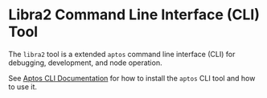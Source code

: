# Libra2 Command Line Interface (CLI) Tool

The `libra2` tool is a extended `aptos` command line interface (CLI) for debugging, development, and node operation.

See [Aptos CLI Documentation](https://aptos.dev/tools/aptos-cli/) for how to install the `aptos` CLI tool and how to use it.
